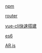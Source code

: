 <a href="npm/readme.md">npm</a>

<a href="router/readme.md">router</a>

<a href="vue-cli快速搭建/readme.md">vue-cli快速搭建</a>

<a href="es6.md">es6</a>

<a href="AR.md">AR.js</a>